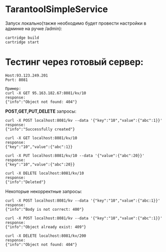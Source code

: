 # TarantoolSimpleService
Запуск локально(также необходимо будет провести настройки в админке на ручке /admin):
```
cartridge build
cartridge start
```
# Тестинг через готовый сервер:
```
Host:93.123.249.201
Port: 8081

Пример:
curl -X GET 95.163.182.67:8081/kv/10
response:
{"info":"Object not found: 404"}
```

**POST,GET,PUT,DELETE** запросы:
```
curl -X POST localhost:8081/kv --data '{"key":"10","value":{"abc":1}}'
response:
{"info":"Successfully created"}

curl -X GET localhost:8081/kv/10
response:
{"key":"10","value":{"abc":1}}

curl -X PUT localhost:8081/kv/10 --data '{"value":{"abc":20}}'
response:
{"key":"10","value":{"abc":20}}

curl -X DELETE localhost:8081/kv/10
response:
{"info":"Deleted"}
```

Некоторые некорректные запросы:
```
curl -X POST localhost:8081/kv --data '{"key":"10","value":{"abc:1}}'
response:
{"info":"Body is not correct: 400"}

curl -X POST localhost:8081/kv --data '{"key":"10","value":{"abc":1}}'
response:
{"info":"Object already exist: 409"}

curl -X DELETE localhost:8081/kv/200
response:
{"info":"Object not found: 404"}
```


